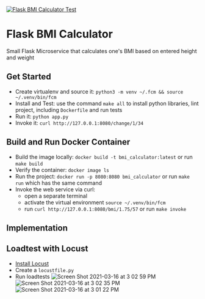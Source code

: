 [![Flask BMI Calculator Test](https://github.com/miley-wangrx/Kubernetes-based-Continuous-Delivery/actions/workflows/main.yml/badge.svg)](https://github.com/miley-wangrx/Kubernetes-based-Continuous-Delivery/actions/workflows/main.yml)

# Flask BMI Calculator
Small Flask Microservice that calculates one's BMI based on entered height and weight

## Get Started

* Create virtualenv and source it: `python3 -m venv ~/.fcm && source ~/.venv/bin/fcm`
* Install and Test:  use the command `make all` to install python libraries, lint project, including `Dockerfile` and run tests
* Run it:  `python app.py`
* Invoke it: `curl http://127.0.0.1:8080/change/1/34`  

## Build and Run Docker Container
* Build the image locally: `docker build -t bmi_calculator:latest` or run `make build`
* Verify the container: `docker image ls`
* Run the project: `docker run -p 8080:8080 bmi_calculator` or run `make run` which has the same command
* Invoke the web service via curl: 
  - open a separate terminal
  - activate the virtual environment `source ~/.venv/bin/fcm`
  - run `curl http://127.0.0.1:8080/bmi/1.75/57` or run `make invoke`

## Implementation

## Loadtest with Locust

* [Install Locust](https://github.com/locustio/locust)
* Create a `locustfile.py`
* Run loadtests
![Screen Shot 2021-03-16 at 3 02 59 PM](https://user-images.githubusercontent.com/58792/111367175-d7328600-866a-11eb-9a4d-3429710593ea.png)
![Screen Shot 2021-03-16 at 3 02 35 PM](https://user-images.githubusercontent.com/58792/111367176-d7328600-866a-11eb-9856-928d42e65a9a.png)
![Screen Shot 2021-03-16 at 3 01 22 PM](https://user-images.githubusercontent.com/58792/111367178-d7cb1c80-866a-11eb-8c29-6440a6179544.png)

